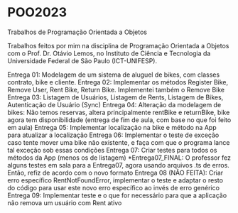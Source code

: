 # POO2023
Trabalhos de Programação Orientada a Objetos

Trabalhos feitos por mim na disciplina de Programação Orientada a Objetos com o Prof. Dr. Otávio Lemos, no Instituto de Ciência e Tecnologia da Universidade Federal de São Paulo (ICT-UNIFESP).

Entrega 01: Modelagem de um sistema de aluguel de bikes, com classes contrato, bike e cliente.
Entrega 02: Implementar os métodos Register Bike, Remove User, Rent Bike, Return Bike. Implementei também o Remove Bike
Entrega 03: Listagem de Usuários, Listagem de Rents, Listagem de Bikes, Autenticação de Usuário (Sync)
Entrega 04: Alteração da modelagem de bikes: Não temos reservas, altera principalmente rentBike e returnBike, bike agora tem disponibilidade (entrega de fim de aula, com base no que foi feito em aula)
Entrega 05: Implementar localização na bike e método na App para atualizar a localização
Entrega 06: Implementar o teste de exceção caso tente mover uma bike não existente, e faça com que o programa lance tal exceção sob essas condições
Entrega 07: Criar testes para todos os métodos da App (menos os de listagem)
*Entrega07_FINAL: O professor fez alguns testes em sala para a Entrega07, agora usando arquivos .ts de erros. Então, refiz de acordo com o novo formato
Entrega 08 (NÃO FEITA): Criar erro específico RentNotFoundError, implementar o teste e adaptar o resto do código para usar este novo erro específico ao invés de erro genérico
Entrega 09: Implementar teste e o que for necessário para que a aplicação não remova um usuário com Rent ativo